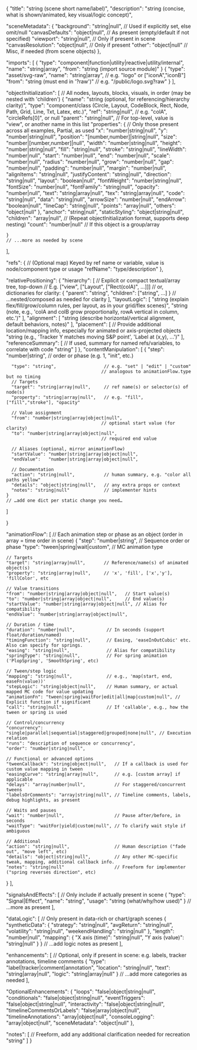 {
  "title": "string (scene short name/label)",
  "description": "string (concise, what is shown/animated, key visual/logic concept)",

  "sceneMetadata": {
    "background": "string|null",                                // Used if explicitly set, else omit/null
    "canvasDefaults": "object|null",                            // As present (empty/default if not specified)
    "viewport": "string|null",                                  // Only if present in scene
    "canvasResolution": "object|null",                          // Only if present
    "other": "object|null"                                      // Misc, if needed (from scene objects)
  },

  "imports": [
    {
      "type": "component|function|utility|reactive|utility/internal",
      "name": "string|array",
      "from": "string (import source module)"
    }
    {
      "type": "asset/svg-raw",
      "name": "string|array",             // e.g. "logo" or ["iconA","iconB"]
      "from": "string (must end in '?raw')" // e.g. "/public/logo.svg?raw"
    }
  ],

  "objectInitialization": [
    // All nodes, layouts, blocks, visuals, in order (may be nested with 'children')
    {
      "name": "string (optional, for referencing/hierarchy clarity)",
      "type": "component/class (Circle, Layout, CodeBlock, Rect, Node, Path, Grid, Line, Txt, Latex, etc.)",
      "ref": "string|null",                             // e.g. "colA", "circleRefs[0]", or null
      "parent": "string|null",                          // For top-level, value is "view", or another name in this list
      "properties": {
        // Only those present across all examples, Partial, as used
        "x": "number|string|null",
        "y": "number|string|null",
        "position": "[number,number]|string|null",
        "size": "number|[number,number]|null",
        "width": "number|string|null",
        "height": "number|string|null",
        "fill": "string|null",
        "stroke": "string|null",
        "lineWidth": "number|null",
        "start": "number|null",
        "end": "number|null",
        "scale": "number|null",
        "radius": "number|null",
        "grow": "number|null",
        "gap": "number|null",
        "padding": "number|null",
        "margin": "number|null",
        "alignItems": "string|null",
        "justifyContent": "string|null",
        "direction": "string|null",
        "layout": "boolean|null",
        "fontWeight": "number|string|null",
        "fontSize": "number|null",
        "fontFamily": "string|null",
        "opacity": "number|null",
        "text": "string|array|null",
        "tex": "string|array|null",
        "code": "string|null",
        "data": "string|null",
        "arrowSize": "number|null",
        "endArrow": "boolean|null",
        "lineCap": "string|null",
        "points": "array|null",
        "others": "object|null"
      },
      "anchor": "string|null",
      "staticStyling": "object|string|null",
      "children": "array|null",    // (Repeat objectInitialization format, supports deep nesting)
      "count": "number|null"       // If this object is a group/array

    }
    // ...more as needed by scene
  ],

  "refs": {
    // (Optional map) Keyed by ref name or variable, value is node/component type or usage
    "refName": "type/description"
  },

  "relativePositioning": {
    "hierarchy": [
      // Explicit or compact textual/array tree, top-down
      // E.g. ["view", ["Layout", ["Rect(colA)", ...]]]
      // or, dictionaries for clarity:
      {
        "parent": "string",
        "children": ["string", ...]
      }
      // ...nested/composed as needed for clarity
    ],
    "layoutLogic": [
      "string (explain flex/fill/grow/column rules, per layout, as in your grid/flex scenes)",
      "string (note, e.g., 'colA and colB grow proportionally, rowA vertical in column, etc.')"
    ],
    "alignment": [
      "string (describe horizontal/vertical alignment, default behaviors, notes)"
    ],
    "placement": [
      // Provide additional location/mapping info, especially for animated or axis-projected objects
      "string (e.g., 'Tracker Y matches moving S&P point', 'Label at (x,y), ...')"
    ],
    "referenceSummary": [
      // If used, summary for named refs/variables, to correlate with code
      "string"
    ]
  },
  "contentManipulation": [
    {
      "step": "number|string",           // order or phase (e.g. 1, "init", etc.)

      "type": "string",                  // e.g. "set" | "edit" | "custom"
                                        // analogous to animationFlow.type but no timing
      // Targets
      "target": "string|array|null",     // ref name(s) or selector(s) of node(s)
      "property": "string|array|null",   // e.g. "fill", ["fill","stroke"], "opacity"

      // Value assignment
      "from": "number|string|array|object|null", 
                                        // optional start value (for clarity)
      "to": "number|string|array|object|null",   
                                        // required end value

      // Aliases (optional, mirror animationFlow)
      "startValue": "number|string|array|object|null",
      "endValue":   "number|string|array|object|null",

      // Documentation
      "action": "string|null",           // human summary, e.g. "color all paths yellow"
      "details": "object|string|null",   // any extra props or context
      "notes": "string|null"             // implementer hints
    }
    // …add one dict per static change you need…
  ]

  }

  "animationFlow": [
    // Each animation step or phase as an object (order in array = time order in scene)
  {
    "step": "number|string",             // Sequence order or phase
    "type": "tween|spring|wait|custom",  // MC animation type

    // Targets
    "target": "string|array|null",       // Reference/name(s) of animated object(s)
    "property": "string|array|null",     // 'x', 'fill', ['x','y'], 'fillColor', etc

    // Value transitions
    "from": "number|string|array|object|null",   // Start value(s)
    "to": "number|string|array|object|null",     // End value(s)
    "startValue": "number|string|array|object|null", // Alias for compatibility
    "endValue": "number|string|array|object|null",

    // Duration / time
    "duration": "number|null",            // In seconds (support float/duration/named)
    "timingFunction": "string|null",      // Easing, 'easeInOutCubic' etc. Also can specify for springs.
    "easing": "string|null",              // Alias for compatibility
    "springType": "string|null",          // For spring animation ('PlopSpring', 'SmoothSpring', etc)

    // Tween/step logic
    "mapping": "string|null",             // e.g., 'map(start, end, easeFn(value))'
    "stepLogic": "string|object|null",    // Human summary, or actual mapped MC code for value updating
    "animationFn": "tween|spring|waitFor|edit|all|map|custom|null", // Explicit function if significant
    "call": "string|null",                // If 'callable', e.g., how the tween or spring is used

    // Control/concurrency
    "concurrency": "single|parallel|sequential|staggered|grouped|none|null", // Execution relation
    "runs": "description of sequence or concurrency",
    "order": "number|string|null",

    // Functional or advanced options
    "tweenCallback": "string|object|null",   // If a callback is used for custom value mapping in tween
    "easingCurve": "string|array|null",      // e.g. [custom array] if applicable
    "delays": "array|number|null",           // For staggered/concurrent tweens
    "labelsOrComments": "array|string|null", // Timeline comments, labels, debug highlights, as present

    // Waits and pauses
    "wait": "number|null",                   // Pause after/before, in seconds
    "waitType": "waitFor|yield|custom|null", // To clarify wait style if ambiguous

    // Additional
    "action": "string|null",                 // Human description ("fade out", "move left", etc)
    "details": "object|string|null",         // Any other MC-specific tweak, mapping, additional callback info.
    "notes": "string|null"                   // Freeform for implementer ("spring reverses direction", etc)
  }
  ],

  "signalsAndEffects": [
    // Only include if actually present in scene
    {
      "type": "Signal|Effect",
      "name": "string",
      "usage": "string (what/why/how used)"
    }
    // ...more as present
  ],

  "dataLogic": [
    // Only present in data-rich or chart/graph scenes
    {
      "syntheticData": {
        "strategy": "string|null",
        "avgReturn": "string|null",
        "volatility": "string|null",
        "weekendHandling": "string|null"
      },
      "length": "number|null",
      "mapping": {
        "X axis (time)": "string|null",
        "Y axis (value)": "string|null"
      }
    }
    // ...add logic notes as present
  ],

  "enhancements": [
    // Optional, only if present in scene: e.g. labels, tracker annotations, timeline comments
    {
      "type": "label|tracker|comment|annotation",
      "location": "string|null",
      "text": "string|array|null",
      "logic": "string|array|null"
    }
    // ...add more categories as needed
  ],

  "OptionalEnhancements": {
    "loops": "false|object|string|null",
    "conditionals": "false|object|string|null",
    "eventTriggers": "false|object|string|null",
    "interactivity": "false|object|string|null",
    "timelineCommentsOrLabels": "false|array|object|null",
    "timelineAnnotations": "array|object|null",
    "consoleLogging": "array|object|null",
    "sceneMetadata": "object|null"
  },

  "notes": [
    // Freeform, add any additional clarification needed for recreation
    "string"
  ]
}
